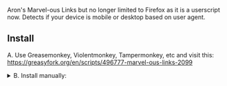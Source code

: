 Aron's Marvel-ous Links but no longer limited to Firefox as it is a userscript now. Detects if your device is mobile or desktop based on user agent. 

## Install
A. Use Greasemonkey, Violentmonkey, Tampermonkey, etc and visit this: https://greasyfork.org/en/scripts/496777-marvel-ous-links-2099

<details>
  <summary>B. Install manually:</summary>



    // ==UserScript==
    // @name         Marvel-ous Links 2099 
    // @namespace    http://tampermonkey.net/
    // @version      1.0
    // @description  Make CMRO links open in Marvel Unlimited app, only on mobile devices
    // @author       Arthur but really Aron did all the hard work
    // @license      MIT
    // @match        *://cmro.travis-starnes.com/*
    // @match        *://read.marvel.com/*
    // @grant        GM_xmlhttpRequest
    // ==/UserScript==
     
    (function() {
        'use strict';
     
        // Check if the user agent indicates a mobile device
        const isMobile = /Mobi|Android/i.test(navigator.userAgent);
        if (!isMobile) {
            return; // Exit the script if not on a mobile device
        }
     
        const BUTTON_PREFIX = "https://read.marvel.com";
        const SHARE_LINK_PREFIX = "https://share.marvel.com/sharing/legacy/";
        const DEEPLINK_PREFIX = "marvelunlimited://issue/";
     
        if (window.location.href.includes("cmro.travis-starnes.com")) {
            const button = getButtonElement();
            if (button) {
                const digitalId = getDigitalId(button.href);
                updateButton(digitalId);
            }
        } else if (window.location.href.includes("read.marvel.com")) {
            const INSERT_POINT = "span.allPages";
            const observer = new MutationObserver((mutations, observer) => {
                for (const mutation of mutations) {
                    if (mutation.type === 'childList') {
                        for (const node of mutation.addedNodes) {
                            if (node.nodeType === Node.ELEMENT_NODE && node.querySelector(INSERT_POINT)) {
                                updatePage();
                                observer.disconnect();
                                return;
                            }
                        }
                    }
                }
            });
            observer.observe(document.body, {childList: true, subtree: true});
        }
     
        function getButtonElement() {
            const links = document.body.querySelectorAll("a");
            for (let i = 0; i < links.length; i++) {
                const url = links[i].href;
                if (url.startsWith(BUTTON_PREFIX)) {
                    return links[i];
                }
            }
            return null;
        }
     
        function getDigitalId(url) {
            const digitalIdPos  = url.lastIndexOf("/");
            return url.slice(digitalIdPos + 1, url.length);
        }
     
        function updateButton(digitalId) {
            GM_xmlhttpRequest({
                method: 'GET',
                url: SHARE_LINK_PREFIX + digitalId,
                onload: function(response) {
                    const regex = /drn=(.*)&amp/gm;
                    const match = regex.exec(response.responseText);
                    if (match) {
                        const data = match[1];
                        const newUrl = DEEPLINK_PREFIX + data;
                        const button = getButtonElement();
                        if (button) {
                            button.setAttribute("href", newUrl);
                        }
                    }
                }
            });
        }
     
        function updatePage() {
            teardown();
            insertLink();
        }
     
        function teardown() {
            const element = document.querySelector("#marvelous-link");
            if (element !== null) {
                element.parentNode.removeChild(element);
            }
        }
     
        function insertLink() {
            const loc = window.location.toString();
            const digitalIdPos  = loc.lastIndexOf("/");
            const digitalId = loc.slice(digitalIdPos + 1, loc.length);
            const dataUrl = SHARE_LINK_PREFIX + digitalId;
     
            GM_xmlhttpRequest({
                method: 'GET',
                url: dataUrl,
                onload: function(response) {
                    const regex = /drn=(.*)&amp/gm;
                    const match = regex.exec(response.responseText);
                    if (match) {
                        const data = match[1];
                        const newUrl = DEEPLINK_PREFIX + data;
     
                        const span = document.createElement("span");
                        span.id="marvelous-link";
                        span.style="float:left; overflow: visible; top: 0px; text-indent: 20%;";
                        const anchor = document.createElement("a");
                        anchor.setAttribute("href", newUrl);
                        anchor.innerText = "Open in app";
                        anchor.style = "color:white";
                        span.appendChild(anchor);
     
                        const header = document.body.querySelector(INSERT_POINT);
                        header.after(span);
                    }
                }
            });
        }
    })();
</details>

